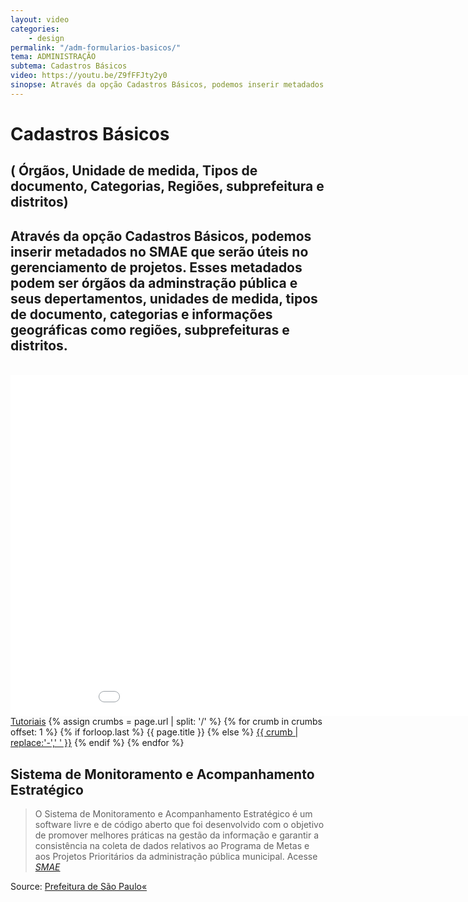 ```yaml
---
layout: video
categories:
    - design
permalink: "/adm-formularios-basicos/"
tema: ADMINISTRAÇÃO
subtema: Cadastros Básicos
video: https://youtu.be/Z9fFFJty2y0
sinopse: Através da opção Cadastros Básicos, podemos inserir metadados no SMAE que serão úteis no gerenciamento de projetos. Esses metadados podem ser órgãos da adminstração pública e seus depertamentos, unidades de medida, tipos de documento, categorias e informações geográficas como regiões, subprefeituras e distritos.
---
```


<!--Title-->

# Cadastros Básicos
## ( Órgãos, Unidade de medida, Tipos de documento, Categorias, Regiões, subprefeitura e distritos)

<!--Teaser-->

## Através da opção Cadastros Básicos, podemos inserir metadados no SMAE que serão úteis no gerenciamento de projetos. Esses metadados podem ser órgãos da adminstração pública e seus depertamentos, unidades de medida, tipos de documento, categorias e informações geográficas como regiões, subprefeituras e distritos.

<br>

<!--Video-->

<div class="flex-video"><iframe class="video-tutoras" width='970' height='546' src='{{ page.video }}' frameborder='0' allowfullscreen></iframe></div>

<!--Breadcrumbs-->


<nav class="breadcrumbs" id="breadcrumbs-tutoriais" role="menubar" aria-label="breadcrumbs">
  <a href="{{ site.url }}/tutoriais/">Tutoriais</a>
  {% assign crumbs = page.url | split: '/' %}
  {% for crumb in crumbs offset: 1 %}
    {% if forloop.last %}
      <a class="current">{{ page.title }}</a>
    {% else %}
      <a href="{{ site.url }}{{ site.baseurl }}{% assign crumb_limit = forloop.index | plus: 1 %}{% for crumb in crumbs limit: crumb_limit %}{{ crumb | append: '/' }}{% endfor %}">{{ crumb | replace:'-',' ' }}</a>
    {% endif %}
  {% endfor %}
</nav>



<!--more-->


## Sistema de Monitoramento e Acompanhamento Estratégico

> O Sistema de Monitoramento e Acompanhamento Estratégico é um software livre e de código aberto que foi desenvolvido com o objetivo de promover melhores práticas na gestão da informação e garantir a consistência na coleta de dados relativos ao Programa de Metas e aos Projetos Prioritários da administração pública municipal. Acesse <cite>[SMAE](https://smae.prefeitura.sp.fgv.br/login)</cite>



Source: [Prefeitura de São Paulo«](https://www.capital.sp.gov.br/)

